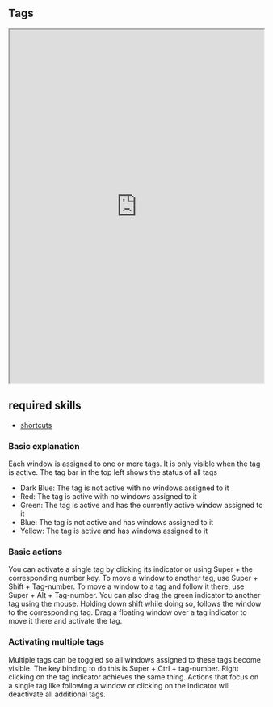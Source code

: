 ## Tags   

<div align="center">
    <iframe width="100%" height="700px" src="https://www.youtube.com/embed/t5XjpeJdgk0" frameborder="10" allow="accelerometer; autoplay; encrypted-media; gyroscope; picture-in-picture" allowfullscreen></iframe>
</div>

## required skills

<ul class="actions">
    <li><a href="https://instantos.io/instantos.io/youtube/shortcuts" class="button special icon fa-youtube">shortcuts</a></li>
</ul>


### Basic explanation

Each window is assigned to one or more tags. It is only visible when the tag is active. 
The tag bar in the top left shows the status of all tags
- Dark Blue: The tag is not active with no windows assigned to it
- Red: The tag is active with no windows assigned to it
- Green: The tag is active and has the currently active window assigned to it
- Blue: The tag is not active and has windows assigned to it
- Yellow: The tag is active and has windows assigned to it

### Basic actions

You can activate a single tag by clicking its indicator or using Super + the corresponding number key. 
To move a window to another tag, use Super + Shift + Tag-number.
To move a window to a tag and follow it there, use Super + Alt + Tag-number. 
You can also drag the green indicator to another tag using the mouse. Holding down shift while doing so, follows the window to the corresponding tag. 
Drag a floating window over a tag indicator to move it there and activate the tag. 

### Activating multiple tags

Multiple tags can be toggled so all windows assigned to these tags become visible. 
The key binding to do this is Super + Ctrl + tag-number. Right clicking on the tag indicator achieves the same thing. 
Actions that focus on a single tag like following a window or clicking on the indicator will deactivate all additional tags. 